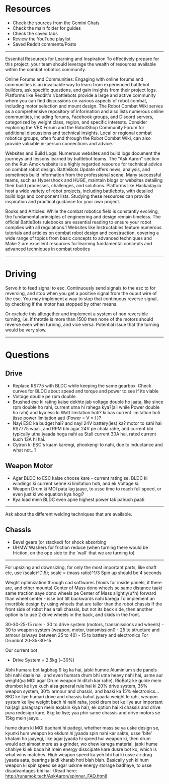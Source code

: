 # Resources
- Check the sources from the Gemini Chats
- Check the main folder for guides
- Check the saved tabs
- Review the YouTube playlist
- Saved Reddit comments/Posts

---

Essential Resources for Learning and Inspiration
To effectively prepare for this project, your team should leverage the wealth of resources available within the combat robotics community.

Online Forums and Communities: Engaging with online forums and communities is an invaluable way to learn from experienced battlebot builders, ask specific questions, and gain insights from their project logs. Platforms like Reddit's r/battlebots provide a large and active community where you can find discussions on various aspects of robot combat, including motor selection and mount design. The Robot Combat Wiki serves as a comprehensive repository of information and also lists numerous online communities, including forums, Facebook groups, and Discord servers, categorized by weight class, region, and specific interests. Consider exploring the VEX Forum and the RobotShop Community Forum for additional discussions and technical insights. Local or regional combat robotics groups, often found through the Robot Combat Wiki, can also provide valuable in-person connections and advice.   

Websites and Build Logs: Numerous websites and build logs document the journeys and lessons learned by battlebot teams. The "Ask Aaron" section on the Run Amok website is a highly regarded resource for technical advice on combat robot design. BattleBots Update offers news, analysis, and sometimes build information from the professional scene. Many successful teams, such as Hypershock and HUGE, maintain blogs or websites detailing their build processes, challenges, and solutions. Platforms like Hackaday.io host a wide variety of robot projects, including battlebots, with detailed build logs and component lists. Studying these resources can provide inspiration and practical guidance for your own project.  
 
Books and Articles: While the combat robotics field is constantly evolving, the fundamental principles of engineering and design remain timeless. The official BattleBots rulebooks are essential reading to ensure your robot complies with all regulations.1 Websites like Instructables feature numerous tutorials and articles on combat robot design and construction, covering a wide range of topics from basic concepts to advanced techniques and Make 2 are excellent resources for learning fundamental concepts and advanced techniques in combat robotics

---
# Driving
Servo.h to feed signal to esc. Continuously send signals to the esc to for reversing, and stop when you get a positive signal from the ouput wire of the esc.
You may implement a way to stop that continuous reverse signal, by checking if the motor has stopped by other means.

Or exclude this alltogether and implement a system of non reversible turning, i.e. if throttle is more than 1500 then none of the motors should reverse even when turning, and vice versa.
Potential issue that the turning would be very slow.


---

# Questions

## Drive
- Replace RS775 with BLDC while keeping the same gearbox. Check curves for BLDC about speed and torque and power to see if its viable
- Voltage double pe rpm double.
- Brushed esc ki rating kaise dekhte jab voltage double ho jaata, like since rpm double ho rahi, current utna hi rahega kya?(all while Power double ho rahi) and kya esc ki Watt limitation hoti? ki bas current limitation hoti jisse power limitation aati (Power = V * I )?
- Nayi ESC ka budget hai? and nayi 24V battery(ies) ka? motor to sahi hai RS7775 waali, and RPM bhi agar 24V pe chala rahe, and current bhi typically utna jyaada hoga nahi as Stall current 30A hai, rated current kuch 13A hi hai.
- Cytron ki ESC's kaam karengi, phookengi to nahi, due to inductance and what not...?

## Weapon Motor

- Agar BLDC to ESC kaise choose kare - current rating se. BLDC ki windings ki current sehne ki limitation hoti, and ek Voltage ki.
- Weapon Drum ki MOI pata lag jaaye, to usse time to reach full speed, or even just ki wo equation kya hogi?
- Kya load mein BLDC even apne highest power tak pahuch paati

---

Ask about the different welding techniques that are available.

## Chassis
- Bevel gears (or stacked) for shock absorbing
- UHMW Washers for friction reduce (when turning there would be friction, on the opp side to the 'wall' that we are turning to)

---

For upsizing and downsizing, for only the most important parts, like shaft etc, use (scale)^(1.5); scale = (mass ratio)^1/3
Spin up should be 4 seconds

Weight optimization through cad softwares (Voids for inside panels, if there are, and other mounts)
Center of Mass dono wheels se same distance taaki same traction aaye dono wheels pe
Center of Mass slightly(u*h) forward than wheel center - isse bot tilt backwards nahi karega
To implement an invertible design by using wheels that are taller than the robot chassis
If the front side of robot has a tall chassis, but not its back side, then another option is to use 2 drive wheels in the back, and skids in the front.

30-30-25-15 rule:
	- 30 to drive system (motors, transmissions and wheels)
	- 30 to weapon system (weapon, motor, transmission0
	- 25 to structure and armour (always between 25 to 40)
	- 15 to battery and electronics
For Drumbot 20-35-30-15


Our current bot
- Drive System = 2.5kg (~30%)

Abhi humara bot lagbhag 9 kg ka hai, jabki humne Aluminium side panels bhi nahi daale hai, and even humara drum bhi utna heavy nahi hai, usme aur weight(ya MOI agar Drum weapon hi ditch kar rahe). RioBotz ke guide mein drumbot ke liye kuch aisa general rule hai ki 20% drive system, 35% weapon system, 30% armour and chassis, and baaki ka 15% electronics...
8KG ke liye humari drive and chassis bahut jyaada weight le rahi, weapon system ke liye weight bach hi nahi raha, jooki drum bot ke liye aur important hai(agli paragraph mein explain kiya hai), ek option hai ki chassis and drive pura redesign kare, 8kg ke liye; yaa phir same chassis and drive motors se 15kg mein jaaye...

hume drum ki MOI badhani hi padegi, whether mass se ya uske design se, kyunki hum weapon ko ekdum hi jyaada spin nahi kar sakte, usse 'bite' khatam ho jaayegi, like agar jyaada hi speed hui weapon ki, then drum would act almost more as a grinder, wo chew karega material, jabki hume chahiye ki ek bada hit mein energy disscipate kare dusre bot ko, which is what wins matches. High weapon speed ka yeh bhi hai ki usse air drag jyaada aata, bearings jaldi kharab hoti blah blah. Basically yeh ki hum weapon ki spin speed se agar uskme energy storage badhaye, to usse disadvantages bhi hai. (Read here: http://runamok.tech/AskAaron/spinner_FAQ.html)

